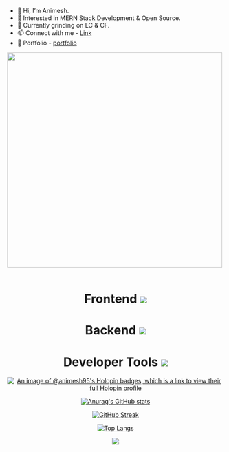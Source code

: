 
 
 - 👋 Hi, I’m Animesh.
 - 👀 Interested in MERN Stack Development & Open Source.
 - 🌱 Currently grinding on LC & CF.
 - 📫 Connect with me - <a href="https://linktr.ee/animesh_56" traget="_blank">Link</a>
 - 🌱 Portfolio -   <a href="https://portfolio-gray-pi-82.vercel.app/" traget="_blank">portfolio</a>

  <img src="https://user-images.githubusercontent.com/74038190/212749447-bfb7e725-6987-49d9-ae85-2015e3e7cc41.gif" width="500">
<br><br>


  <div align="center">

  
<h1 >
  Frontend
  <a href="https://skillicons.dev">
    <img src="https://skillicons.dev/icons?i=react,js,css,html,bootstrap,tailwind" />
  </a> 
  
  </h1>

<h1 >
  Backend
  <a href="https://skillicons.dev">
    <img src="https://skillicons.dev/icons?i=nodejs,express,mongodb,sql" />
  </a> 
  
  </h1>


<h1 >
 Developer Tools
  <a href="https://skillicons.dev">
    <img src="https://skillicons.dev/icons?i=git,github,postman" />
  </a> 
  
  </h1>




  [![An image of @animesh95's Holopin badges, which is a link to view their full Holopin profile](https://holopin.me/animesh95)](https://holopin.io/@animesh95)
  



  

[![Anurag's GitHub stats](https://github-readme-stats.vercel.app/api?username=animesh156&show_icons=true&theme=radical)](https://github.com/anuraghazra/github-readme-stats)
  

[![GitHub Streak](https://streak-stats.demolab.com/?user=animesh156)](https://git.io/streak-stats)
  


  [![Top Langs](https://github-readme-stats.vercel.app/api/top-langs/?username=animesh156&layout=donut-vertical&theme=dracula)](https://github.com/anuraghazra/github-readme-stats)
  
  ![](https://komarev.com/ghpvc/?username=animesh156&color=ff69b4)
  
  </div>    




